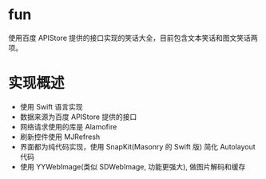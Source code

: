 # fun

使用百度 APIStore 提供的接口实现的笑话大全，目前包含文本笑话和图文笑话两项。

# 实现概述

* 使用 Swift 语言实现
* 数据来源为百度 APIStore 提供的接口
* 网络请求使用的库是 Alamofire
* 刷新控件使用 MJRefresh
* 界面都为纯代码实现，使用 SnapKit(Masonry 的 Swift 版) 简化 Autolayout 代码
* 使用 YYWebImage(类似 SDWebImage, 功能更强大), 做图片解码和缓存
